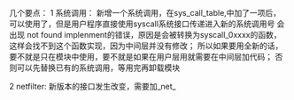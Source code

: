 几个要点：
1 系统调用：
新增一个系统调用，在sys_call_table,中加了一项后，可以使用了，但是用户程序直接使用syscall系统接口传递进入新的系统调用号
会出现 not found implenment的错误，原因是会被转换为syscall_0xxxx的函数，这样会找不到这个函数实现，因为中间层并没有修改；
所以如果要用全新的话，要不就是只在模块中使用，要不就是如果在用户层用就需要在中间层加代码；
否则可以先替换已有的系统调用，等用完再卸载模块

2 netfilter:
新版本的接口发生改变，需要加_net_
